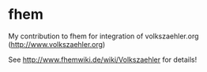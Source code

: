 fhem
====

My contribution to fhem for integration of volkszaehler.org (http://www.volkszaehler.org)

See http://www.fhemwiki.de/wiki/Volkszaehler for details!
